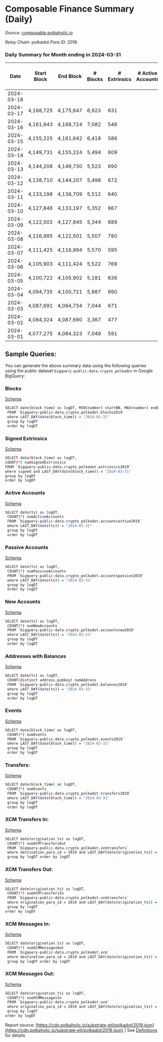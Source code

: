 # Composable Finance Summary (Daily)

_Source_: [composable.polkaholic.io](https://composable.polkaholic.io)

*Relay Chain*: polkadot
*Para ID*: 2019



### Daily Summary for Month ending in 2024-03-31


| Date    | Start Block | End Block | # Blocks | # Extrinsics | # Active Accounts | # Passive Accounts | # New Accounts | # Addresses | # Events  | # Transfers ($USD) | # XCM Transfers In ($USD) | # XCM Transfers Out ($USD) | # XCM In | # XCM Out | Issues |
|---------|-------------|-----------|----------|--------------|-------------------|--------------------|----------------|-------------|-----------|--------------------|---------------------------|----------------------------|----------|-----------|--------|
| 2024-03-18 |  |  |  |  |  |  |  |  |  |   |   |   |  |  |  |
| 2024-03-17 | 4,168,725 | 4,175,647 | 6,923 | 631 |  |  |  | 46 | 32,743 | 6,942  |   |   |  |  |  |
| 2024-03-16 | 4,161,643 | 4,168,724 | 7,082 | 546 |  |  |  | 46 | 32,845 | 7,110  |   |   |  |  |  |
| 2024-03-15 | 4,155,225 | 4,161,642 | 6,418 | 586 |  |  |  | 46 | 30,378 | 6,435  |   |   |  |  |  |
| 2024-03-14 | 4,149,731 | 4,155,224 | 5,494 | 609 |  |  |  | 46 | 26,871 | 5,512  |   |   |  |  |  |
| 2024-03-13 | 4,144,208 | 4,149,730 | 5,523 | 690 |  |  |  | 46 | 27,740 | 5,557  |   |   |  |  |  |
| 2024-03-12 | 4,138,710 | 4,144,207 | 5,498 | 672 |  |  |  | 46 | 27,386 | 5,521  |   |   |  |  |  |
| 2024-03-11 | 4,133,198 | 4,138,709 | 5,512 | 640 |  |  |  | 46 | 27,023 | 5,402  |   |   |  |  |  |
| 2024-03-10 | 4,127,846 | 4,133,197 | 5,352 | 667 |  |  |  | 46 | 26,776 | 5,381  |   |   |  |  |  |
| 2024-03-09 | 4,122,502 | 4,127,845 | 5,344 | 689 |  |  |  | 46 | 27,050 | 5,384  |   |   |  |  |  |
| 2024-03-08 | 4,116,995 | 4,122,501 | 5,507 | 780 |  |  |  | 46 | 28,532 | 5,558  |   |   |  |  |  |
| 2024-03-07 | 4,111,425 | 4,116,994 | 5,570 | 595 |  |  |  | 46 | 27,014 | 5,583  |   |   |  |  |  |
| 2024-03-06 | 4,105,903 | 4,111,424 | 5,522 | 769 |  |  |  | 46 | 28,444 | 5,567  |   |   |  |  |  |
| 2024-03-05 | 4,100,722 | 4,105,902 | 5,181 | 636 |  |  |  | 46 | 25,849 | 5,206  |   |   |  |  |  |
| 2024-03-04 | 4,094,735 | 4,100,721 | 5,987 | 690 |  |  |  | 46 | 29,552 | 6,022  |   |   |  |  |  |
| 2024-03-03 | 4,087,691 | 4,094,734 | 7,044 | 671 |  |  |  | 46 | 33,590 | 7,072  |   |   |  |  |  |
| 2024-03-02 | 4,084,324 | 4,087,690 | 3,367 | 477 |  |  |  | 46 | 17,215 | 3,337  |   |   |  |  |  |
| 2024-03-01 | 4,077,275 | 4,084,323 | 7,049 | 591 |  |  |  | 46 | 32,897 | 7,065  |   |   |  |  |  |

## Sample Queries:
You can generate the above summary data using the following queries using the public dataset `bigquery-public-data.crypto_polkadot` in Google BigQuery:


### Blocks 

[Schema](https://github.com/colorfulnotion/substrate-etl/blob/main/schema/blocks.json)

```bash
SELECT date(block_time) as logDT, MIN(number) startBN, MAX(number) endBN, COUNT(*) numBlocks 
 FROM `bigquery-public-data.crypto_polkadot.blocks2019`  
 where LAST_DAY(date(block_time)) = "2024-03-31" 
 group by logDT 
 order by logDT
```

### Signed Extrinsics 

[Schema](https://github.com/colorfulnotion/substrate-etl/blob/main/schema/extrinsics.json)

```bash
SELECT date(block_time) as logDT, 
COUNT(*) numSignedExtrinsics 
FROM `bigquery-public-data.crypto_polkadot.extrinsics2019`  
where signed and LAST_DAY(date(block_time)) = "2024-03-31" 
group by logDT 
order by logDT
```

### Active Accounts 

[Schema](https://github.com/colorfulnotion/substrate-etl/blob/main/schema/accountsactive.json)

```bash
SELECT date(ts) as logDT, 
 COUNT(*) numActiveAccounts 
 FROM `bigquery-public-data.crypto_polkadot.accountsactive2019` 
 where LAST_DAY(date(ts)) = "2024-03-31" 
 group by logDT 
 order by logDT
```

### Passive Accounts 

[Schema](https://github.com/colorfulnotion/substrate-etl/blob/main/schema/accountspassive.json)

```bash
SELECT date(ts) as logDT, 
 COUNT(*) numPassiveAccounts 
 FROM `bigquery-public-data.crypto_polkadot.accountspassive2019` 
 where LAST_DAY(date(ts)) = "2024-03-31" 
 group by logDT 
 order by logDT
```

### New Accounts 

[Schema](https://github.com/colorfulnotion/substrate-etl/blob/main/schema/accountsnew.json)

```bash
SELECT date(ts) as logDT, 
 COUNT(*) numNewAccounts 
 FROM `bigquery-public-data.crypto_polkadot.accountsnew2019` 
 where LAST_DAY(date(ts)) = "2024-03-31" 
 group by logDT
 order by logDT
```

### Addresses with Balances 

[Schema](https://github.com/colorfulnotion/substrate-etl/blob/main/schema/balances.json)

```bash
SELECT date(ts) as logDT,
 COUNT(distinct address_pubkey) numAddress 
 FROM `bigquery-public-data.crypto_polkadot.balances2019` 
 where LAST_DAY(date(ts)) = "2024-03-31" 
 group by logDT 
 order by logDT
```

### Events 

[Schema](https://github.com/colorfulnotion/substrate-etl/blob/main/schema/events.json)

```bash
SELECT date(block_time) as logDT, 
 COUNT(*) numEvents 
 FROM `bigquery-public-data.crypto_polkadot.events2019` 
 where LAST_DAY(date(block_time)) = "2024-03-31" 
 group by logDT 
 order by logDT
```

### Transfers:

[Schema](https://github.com/colorfulnotion/substrate-etl/blob/main/schema/transfers.json)

```bash
SELECT date(block_time) as logDT, 
 COUNT(*) numEvents 
 FROM `bigquery-public-data.crypto_polkadot.transfers2019` 
 where LAST_DAY(date(block_time)) = "2024-03-31" 
 group by logDT 
 order by logDT
```

### XCM Transfers In: 

[Schema](https://github.com/colorfulnotion/substrate-etl/blob/main/schema/xcmtransfers.json)

```bash
SELECT date(origination_ts) as logDT, 
 COUNT(*) numXCMTransfersOut 
 FROM `bigquery-public-data.crypto_polkadot.xcmtransfers` 
 where destination_para_id = 2019 and LAST_DAY(date(origination_ts)) = "2024-03-31" 
 group by logDT order by logDT
```

### XCM Transfers Out: 

[Schema](https://github.com/colorfulnotion/substrate-etl/blob/main/schema/xcmtransfers.json)

```bash
SELECT date(origination_ts) as logDT, 
 COUNT(*) numXCMTransfersIn 
 FROM `bigquery-public-data.crypto_polkadot.xcmtransfers` 
 where origination_para_id = 2019 and LAST_DAY(date(origination_ts)) = "2024-03-31" 
 group by logDT 
order by logDT
```

### XCM Messages In: 

[Schema](https://github.com/colorfulnotion/substrate-etl/blob/main/schema/xcm.json)

```bash
SELECT date(origination_ts) as logDT, 
 COUNT(*) numXCMMessagesOut 
 FROM `bigquery-public-data.crypto_polkadot.xcm` 
 where destination_para_id = 2019 and LAST_DAY(date(origination_ts)) = "2024-03-31" 
 group by logDT order by logDT
```

### XCM Messages Out: 

[Schema](https://github.com/colorfulnotion/substrate-etl/blob/main/schema/xcm.json)

```bash
SELECT date(origination_ts) as logDT, 
 COUNT(*) numXCMMessagesIn 
 FROM `bigquery-public-data.crypto_polkadot.xcm` 
 where origination_para_id = 2019 and LAST_DAY(date(origination_ts)) = "2024-03-31" 
 group by logDT 
order by logDT
```


Report source: [https://cdn.polkaholic.io/substrate-etl/polkadot/2019.json](https://cdn.polkaholic.io/substrate-etl/polkadot/2019.json) | See [Definitions](/DEFINITIONS.md) for details
